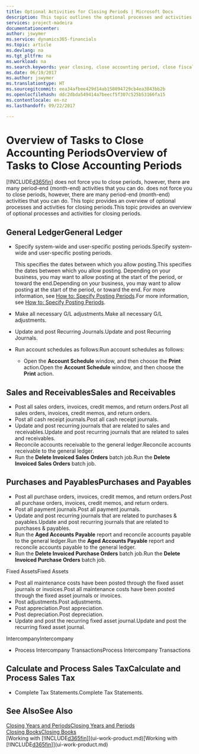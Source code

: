 ```yaml
---
title: Optional Activities for Closing Periods | Microsoft Docs
description: This topic outlines the optional processes and activities for closing accounting periods in Financials.
services: project-madeira
documentationcenter: 
author: jswymer
ms.service: dynamics365-financials
ms.topic: article
ms.devlang: na
ms.tgt_pltfrm: na
ms.workload: na
ms.search.keywords: year closing, close accounting period, close fiscal year, aging, creditor payments, vendor payments
ms.date: 06/19/2017
ms.author: jswymer
ms.translationtype: HT
ms.sourcegitcommit: eea34afbee429d14ab150894729cb4ea3843bb2b
ms.openlocfilehash: ddc2dbda549414a7beecf5f307c525b53166fa15
ms.contentlocale: en-nz
ms.lasthandoff: 09/22/2017

---
```

# <a name="overview-of-tasks-to-close-accounting-periods"></a><span data-ttu-id="6d88c-103">Overview of Tasks to Close Accounting Periods</span><span class="sxs-lookup"><span data-stu-id="6d88c-103">Overview of Tasks to Close Accounting Periods</span></span>
[!INCLUDE[d365fin](includes/d365fin_md.md)]<span data-ttu-id="6d88c-104"> does not force you to close periods, however, there are many period-end (month-end) activities that you can do.</span><span class="sxs-lookup"><span data-stu-id="6d88c-104"> does not force you to close periods, however, there are many period-end (month-end) activities that you can do.</span></span> <span data-ttu-id="6d88c-105">This topic provides an overview of optional processes and activities for closing periods.</span><span class="sxs-lookup"><span data-stu-id="6d88c-105">This topic provides an overview of optional processes and activities for closing periods.</span></span>  

## <a name="general-ledger"></a><span data-ttu-id="6d88c-106">General Ledger</span><span class="sxs-lookup"><span data-stu-id="6d88c-106">General Ledger</span></span>
* <span data-ttu-id="6d88c-107">Specify system-wide and user-specific posting periods.</span><span class="sxs-lookup"><span data-stu-id="6d88c-107">Specify system-wide and user-specific posting periods.</span></span>  

    <span data-ttu-id="6d88c-108">This specifies the dates between which you allow posting.</span><span class="sxs-lookup"><span data-stu-id="6d88c-108">This specifies the dates between which you allow posting.</span></span> <span data-ttu-id="6d88c-109">Depending on your business, you may want to allow posting at the start of the period, or toward the end.</span><span class="sxs-lookup"><span data-stu-id="6d88c-109">Depending on your business, you may want to allow posting at the start of the period, or toward the end.</span></span> <span data-ttu-id="6d88c-110">For more information, see [How to: Specify Posting Periods](finance-how-specify-posting-periods.md).</span><span class="sxs-lookup"><span data-stu-id="6d88c-110">For more information, see [How to: Specify Posting Periods](finance-how-specify-posting-periods.md).</span></span>  
* <span data-ttu-id="6d88c-111">Make all necessary G/L adjustments.</span><span class="sxs-lookup"><span data-stu-id="6d88c-111">Make all necessary G/L adjustments.</span></span>  
* <span data-ttu-id="6d88c-112">Update and post Recurring Journals.</span><span class="sxs-lookup"><span data-stu-id="6d88c-112">Update and post Recurring Journals.</span></span>  
  <!--* Process Consolidations-->
* <span data-ttu-id="6d88c-113">Run account schedules as follows:</span><span class="sxs-lookup"><span data-stu-id="6d88c-113">Run account schedules as follows:</span></span>  
  * <span data-ttu-id="6d88c-114">Open the **Account Schedule** window, and then choose the **Print** action.</span><span class="sxs-lookup"><span data-stu-id="6d88c-114">Open the **Account Schedule** window, and then choose the **Print** action.</span></span>  

## <a name="sales-and-receivables"></a><span data-ttu-id="6d88c-115">Sales and Receivables</span><span class="sxs-lookup"><span data-stu-id="6d88c-115">Sales and Receivables</span></span>
* <span data-ttu-id="6d88c-116">Post all sales orders, invoices, credit memos, and return orders.</span><span class="sxs-lookup"><span data-stu-id="6d88c-116">Post all sales orders, invoices, credit memos, and return orders.</span></span>  
* <span data-ttu-id="6d88c-117">Post all cash receipt journals.</span><span class="sxs-lookup"><span data-stu-id="6d88c-117">Post all cash receipt journals.</span></span>  
* <span data-ttu-id="6d88c-118">Update and post recurring journals that are related to sales and receivables.</span><span class="sxs-lookup"><span data-stu-id="6d88c-118">Update and post recurring journals that are related to sales and receivables.</span></span>  
* <span data-ttu-id="6d88c-119">Reconcile accounts receivable to the general ledger.</span><span class="sxs-lookup"><span data-stu-id="6d88c-119">Reconcile accounts receivable to the general ledger.</span></span>  
* <span data-ttu-id="6d88c-120">Run the **Delete Invoiced Sales Orders** batch job.</span><span class="sxs-lookup"><span data-stu-id="6d88c-120">Run the **Delete Invoiced Sales Orders** batch job.</span></span>  

## <a name="purchases-and-payables"></a><span data-ttu-id="6d88c-121">Purchases and Payables</span><span class="sxs-lookup"><span data-stu-id="6d88c-121">Purchases and Payables</span></span>
* <span data-ttu-id="6d88c-122">Post all purchase orders, invoices, credit memos, and return orders.</span><span class="sxs-lookup"><span data-stu-id="6d88c-122">Post all purchase orders, invoices, credit memos, and return orders.</span></span>  
* <span data-ttu-id="6d88c-123">Post all payment journals.</span><span class="sxs-lookup"><span data-stu-id="6d88c-123">Post all payment journals.</span></span>  
* <span data-ttu-id="6d88c-124">Update and post recurring journals that are related to purchases & payables.</span><span class="sxs-lookup"><span data-stu-id="6d88c-124">Update and post recurring journals that are related to purchases & payables.</span></span>  
* <span data-ttu-id="6d88c-125">Run the **Aged Accounts Payable** report and reconcile accounts payable to the general ledger.</span><span class="sxs-lookup"><span data-stu-id="6d88c-125">Run the **Aged Accounts Payable** report and reconcile accounts payable to the general ledger.</span></span>  
* <span data-ttu-id="6d88c-126">Run the **Delete Invoiced Purchase Orders** batch job.</span><span class="sxs-lookup"><span data-stu-id="6d88c-126">Run the **Delete Invoiced Purchase Orders** batch job.</span></span>  

<span data-ttu-id="6d88c-127">Fixed Assets</span><span class="sxs-lookup"><span data-stu-id="6d88c-127">Fixed Assets</span></span>
* <span data-ttu-id="6d88c-128">Post all maintenance costs have been posted through the fixed asset journals or invoices.</span><span class="sxs-lookup"><span data-stu-id="6d88c-128">Post all maintenance costs have been posted through the fixed asset journals or invoices.</span></span>
* <span data-ttu-id="6d88c-129">Post adjustments.</span><span class="sxs-lookup"><span data-stu-id="6d88c-129">Post adjustments.</span></span>
* <span data-ttu-id="6d88c-130">Post appreciation.</span><span class="sxs-lookup"><span data-stu-id="6d88c-130">Post appreciation.</span></span>
* <span data-ttu-id="6d88c-131">Post depreciation.</span><span class="sxs-lookup"><span data-stu-id="6d88c-131">Post depreciation.</span></span>
* <span data-ttu-id="6d88c-132">Update and post the recurring fixed asset journal.</span><span class="sxs-lookup"><span data-stu-id="6d88c-132">Update and post the recurring fixed asset journal.</span></span>

<span data-ttu-id="6d88c-133">Intercompany</span><span class="sxs-lookup"><span data-stu-id="6d88c-133">Intercompany</span></span>
* <span data-ttu-id="6d88c-134">Process Intercompany Transactions</span><span class="sxs-lookup"><span data-stu-id="6d88c-134">Process Intercompany Transactions</span></span>

## <a name="calculate-and-process-sales-tax"></a><span data-ttu-id="6d88c-135">Calculate and Process Sales Tax</span><span class="sxs-lookup"><span data-stu-id="6d88c-135">Calculate and Process Sales Tax</span></span>
* <span data-ttu-id="6d88c-136">Complete Tax Statements.</span><span class="sxs-lookup"><span data-stu-id="6d88c-136">Complete Tax Statements.</span></span>  

## <a name="see-also"></a><span data-ttu-id="6d88c-137">See Also</span><span class="sxs-lookup"><span data-stu-id="6d88c-137">See Also</span></span>
[<span data-ttu-id="6d88c-138">Closing Years and Periods</span><span class="sxs-lookup"><span data-stu-id="6d88c-138">Closing Years and Periods</span></span>](year-close-years-periods.md)  
[<span data-ttu-id="6d88c-139">Closing Books</span><span class="sxs-lookup"><span data-stu-id="6d88c-139">Closing Books</span></span>](year-close-books.md)  
<span data-ttu-id="6d88c-140">[Working with [!INCLUDE[d365fin](includes/d365fin_md.md)]](ui-work-product.md)</span><span class="sxs-lookup"><span data-stu-id="6d88c-140">[Working with [!INCLUDE[d365fin](includes/d365fin_md.md)]](ui-work-product.md)</span></span>

